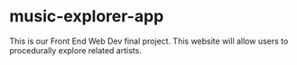 # music-explorer-app
This is our Front End Web Dev final project. This website will allow users to procedurally explore related artists.
